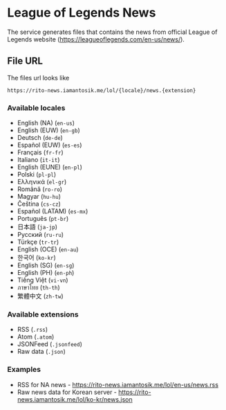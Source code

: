 # League of Legends News

The service generates files that contains the news from official League of Legends website (https://leagueoflegends.com/en-us/news/).

## File URL
The files url looks like
```
https://rito-news.iamantosik.me/lol/{locale}/news.{extension}
```

### Available locales
- English (NA) (`en-us`)
- English (EUW) (`en-gb`)
- Deutsch (`de-de`)
- Español (EUW) (`es-es`)
- Français (`fr-fr`)
- Italiano (`it-it`)
- English (EUNE) (`en-pl`)
- Polski (`pl-pl`)
- Ελληνικά (`el-gr`)
- Română (`ro-ro`)
- Magyar (`hu-hu`)
- Čeština (`cs-cz`)
- Español (LATAM) (`es-mx`)
- Português (`pt-br`)
- 日本語 (`ja-jp`)
- Русский (`ru-ru`)
- Türkçe (`tr-tr`)
- English (OCE) (`en-au`)
- 한국어 (`ko-kr`)
- English (SG) (`en-sg`)
- English (PH) (`en-ph`)
- Tiếng Việt (`vi-vn`)
- ภาษาไทย (`th-th`)
- 繁體中文 (`zh-tw`)

### Available extensions
- RSS (`.rss`)
- Atom (`.atom`)
- JSONFeed (`.jsonfeed`)
- Raw data (`.json`)

### Examples
- RSS for NA news - https://rito-news.iamantosik.me/lol/en-us/news.rss
- Raw news data for Korean server - https://rito-news.iamantosik.me/lol/ko-kr/news.json
